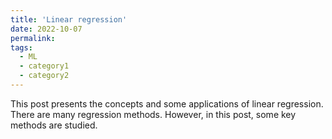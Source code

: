 ```yaml
---
title: 'Linear regression'
date: 2022-10-07
permalink:
tags:
  - ML
  - category1
  - category2
---
```


This post presents the concepts and some applications of linear regression. There are many regression methods. However, in this post, some key methods are studied.